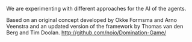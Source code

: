 We are experimenting with different approaches for the AI of the agents.

Based on an original concept developed by Okke Formsma and Arno Veenstra and an updated version of the framework by Thomas van den Berg and Tim Doolan. http://github.com/noio/Domination-Game/




